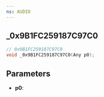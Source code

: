 ```yaml
---
ns: AUDIO
---
```

## _0x9B1FC259187C97C0

```c
// 0x9B1FC259187C97C0
void _0x9B1FC259187C97C0(Any p0);
```

## Parameters
* **p0**:
